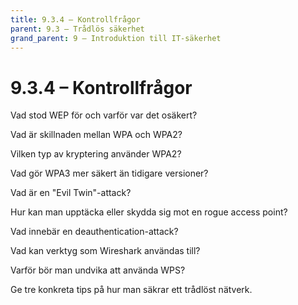 ```yaml
---
title: 9.3.4 – Kontrollfrågor
parent: 9.3 – Trådlös säkerhet
grand_parent: 9 – Introduktion till IT-säkerhet
---
```

# 9.3.4 – Kontrollfrågor

Vad stod WEP för och varför var det osäkert?

Vad är skillnaden mellan WPA och WPA2?

Vilken typ av kryptering använder WPA2?

Vad gör WPA3 mer säkert än tidigare versioner?

Vad är en "Evil Twin"-attack?

Hur kan man upptäcka eller skydda sig mot en rogue access point?

Vad innebär en deauthentication-attack?

Vad kan verktyg som Wireshark användas till?

Varför bör man undvika att använda WPS?

Ge tre konkreta tips på hur man säkrar ett trådlöst nätverk.

